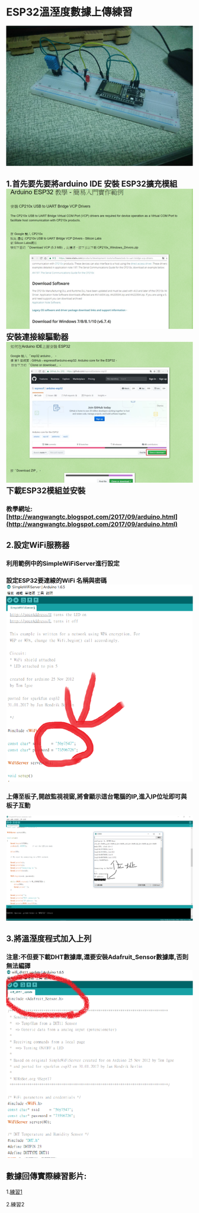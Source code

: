 # **ESP32溫溼度數據上傳練習**

![](/assets/44464.jpg)

## 1.首先要先要將arduino IDE 安裝 ESP32擴充模組![](/assets/esp32-1.png)安裝連接線驅動器![](/assets/esp32-2.png)下載ESP32模組並安裝

### 教學網址:[http://wangwangtc.blogspot.com/2017/09/arduino.html](http://wangwangtc.blogspot.com/2017/09/arduino.html)

## 2.設定WiFi服務器

### 利用範例中的SimpleWiFiServer進行設定

### 設定ESP32要連線的WiFi 名稱與密碼![](/assets/esp-3.png)

### 上傳至板子,開啟監視視窗,將會顯示這台電腦的IP,進入IP位址即可與板子互動

![](/assets/10.png)

## 3.將溫溼度程式加入上列

### **注意**:不但要下載DHT數據庫,還要安裝Adafruit\_Sensor數據庫,否則無法編譯![](/assets/esp-4.png)

## 數據回傳實際練習影片:

1.[練習1](https://www.youtube.com/watch?v=LwXqC03Qoys)

2.練習2

















